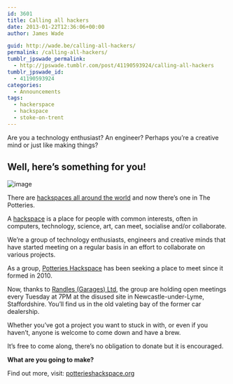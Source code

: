 ```yaml
---
id: 3601
title: Calling all hackers
date: 2013-01-22T12:36:06+00:00
author: James Wade

guid: http://wade.be/calling-all-hackers/
permalink: /calling-all-hackers/
tumblr_jpswade_permalink:
  - http://jpswade.tumblr.com/post/41190593924/calling-all-hackers
tumblr_jpswade_id:
  - 41190593924
categories:
  - Announcements
tags:
  - hackerspace
  - hackspace
  - stoke-on-trent
---
```

<p class="lead">
  Are you a technology enthusiast? An engineer? Perhaps you’re a creative mind or just like making things?
</p>

## Well, here’s something for you!


![image](http://media.tumblr.com/b451b84e55368ca152fd0083f77cb02c/tumblr_inline_mh11m79j1z1qiakcu.png) 

There are [hackspaces all around the world](http://hackerspaces.org/wiki/List_of_Hacker_Spaces) and now there’s one in The Potteries.

A [hackspace](http://en.wikipedia.org/wiki/Hackerspace) is a place for people with common interests, often in computers, technology, science, art, can meet, socialise and/or collaborate.

We’re a group of technology enthusiasts, engineers and creative minds that have started meeting on a regular basis in an effort to collaborate on various projects.

As a group, [Potteries Hackspace](http://www.potterieshackspace.org/) has been seeking a place to meet since it formed in 2010.

Now, thanks to [Randles (Garages) Ltd](http://www.randles.co.uk/), the group are holding open meetings every Tuesday at 7PM at the disused site in Newcastle-under-Lyme, Staffordshire. You’ll find us in the old valeting bay of the former car dealership.

Whether you’ve got a project you want to stuck in with, or even if you haven’t, anyone is welcome to come down and have a brew.

It’s free to come along, there’s no obligation to donate but it is encouraged.

**What are you going to make?**

Find out more, visit: [potterieshackspace.org](http://www.potterieshackspace.org/)